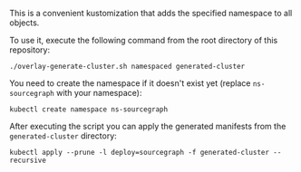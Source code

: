 This is a convenient kustomization that adds the specified namespace to all objects.

To use it, execute the following command from the root directory of this repository:

```shell script
./overlay-generate-cluster.sh namespaced generated-cluster
```

You need to create the namespace if it doesn't exist yet (replace `ns-sourcegraph` with your namespace):

```shell script
kubectl create namespace ns-sourcegraph
```

After executing the script you can apply the generated manifests from the `generated-cluster` directory:

```shell script
kubectl apply --prune -l deploy=sourcegraph -f generated-cluster --recursive
```
